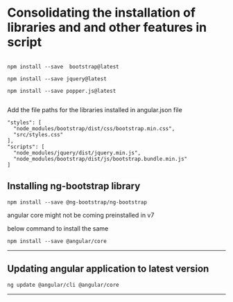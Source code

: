 # Consolidating the installation of libraries and and other features in script

```

npm install --save  bootstrap@latest

npm install --save jquery@latest

npm install --save popper.js@latest


```


Add the file paths for the libraries installed in angular.json file

```
"styles": [
  "node_modules/bootstrap/dist/css/bootstrap.min.css",
  "src/styles.css"
],
"scripts": [
  "node_modules/jquery/dist/jquery.min.js",
  "node_modules/bootstrap/dist/js/bootstrap.bundle.min.js"
]
```

## Installing ng-bootstrap library

```
npm install --save @ng-bootstrap/ng-bootstrap
```

angular core might not be coming preinstalled in v7

below command to install the same
```
npm install --save @angular/core
```


----

## Updating angular application to latest version

```
ng update @angular/cli @angular/core

```










---

